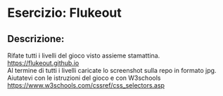 Esercizio: Flukeout
===
## Descrizione:
Rifate tutti i livelli del gioco visto assieme stamattina.  
https://flukeout.github.io  
Al termine di tutti i livelli caricate lo screenshot sulla repo in formato jpg.  
Aiutatevi con le istruzioni del gioco e con W3schools  
https://www.w3schools.com/cssref/css_selectors.asp

